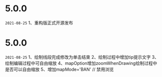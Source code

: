 # 5.0.0
`2021-08-25`
1、重构版正式开源发布

# 5.0.0
`2021-08-25`
1、绘制线段完成修改为单击结束
2、绘制过程中增加tip提示文字
3、绘制编辑过程中可自由缩放
4、mapOption增加zoomWhenDrawing绘制过程中是否可以自由缩放
5、增加mapMode='BAN' // 禁用浏览
